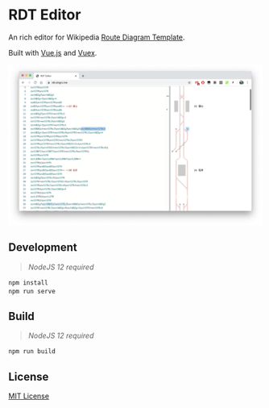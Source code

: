 RDT Editor
==========

An rich editor for Wikipedia [Route Diagram Template](https://en.wikipedia.org/wiki/WP:RDT).

Built with [Vue.js](https://vuejs.org/) and [Vuex](https://vuex.vuejs.org/).

![](screenshot.png)

## Development

> _NodeJS 12 required_

```sh
npm install
npm run serve
```

## Build

> _NodeJS 12 required_

```sh
npm run build
```

## License

[MIT License](LICENSE)
